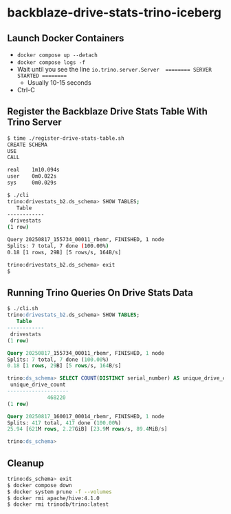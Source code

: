# backblaze-drive-stats-trino-iceberg

## Launch Docker Containers
* `docker compose up --detach`
* `docker compose logs -f` 
* Wait until you see the line `io.trino.server.Server  ======== SERVER STARTED ========` 
  * Usually 10-15 seconds
* Ctrl-C

## Register the Backblaze Drive Stats Table With Trino Server

```bash
$ time ./register-drive-stats-table.sh
CREATE SCHEMA
USE
CALL

real    1m10.094s
user    0m0.022s
sys     0m0.029s

$ ./cli
trino:drivestats_b2.ds_schema> SHOW TABLES;
   Table
------------
 drivestats
(1 row)

Query 20250817_155734_00011_rbemr, FINISHED, 1 node
Splits: 7 total, 7 done (100.00%)
0.18 [1 rows, 29B] [5 rows/s, 164B/s]

trino:drivestats_b2.ds_schema> exit
$
```

## Running Trino Queries On Drive Stats Data

```sql
$ ./cli.sh
trino:drivestats_b2.ds_schema> SHOW TABLES;
   Table
------------
 drivestats
(1 row)

Query 20250817_155734_00011_rbemr, FINISHED, 1 node
Splits: 7 total, 7 done (100.00%)
0.18 [1 rows, 29B] [5 rows/s, 164B/s]

trino:ds_schema> SELECT COUNT(DISTINCT serial_number) AS unique_drive_count FROM drivestats;
 unique_drive_count
--------------------
             468220
(1 row)

Query 20250817_160017_00014_rbemr, FINISHED, 1 node
Splits: 417 total, 417 done (100.00%)
25.94 [621M rows, 2.27GiB] [23.9M rows/s, 89.4MiB/s]

trino:ds_schema>
```

## Cleanup

```bash
trino:ds_schema> exit
$ docker compose down
$ docker system prune -f --volumes
$ docker rmi apache/hive:4.1.0
$ docker rmi trinodb/trino:latest
```
